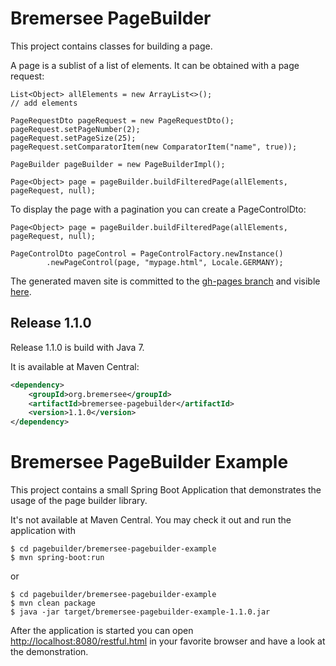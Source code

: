 # Bremersee PageBuilder
This project contains classes for building a page.

A page is a sublist of a list of elements. It can be obtained with a page request:

```
List<Object> allElements = new ArrayList<>();
// add elements

PageRequestDto pageRequest = new PageRequestDto();
pageRequest.setPageNumber(2);
pageRequest.setPageSize(25);
pageRequest.setComparatorItem(new ComparatorItem("name", true));

PageBuilder pageBuilder = new PageBuilderImpl();

Page<Object> page = pageBuilder.buildFilteredPage(allElements, pageRequest, null);
```

To display the page with a pagination you can create a PageControlDto:
```
Page<Object> page = pageBuilder.buildFilteredPage(allElements, pageRequest, null);

PageControlDto pageControl = PageControlFactory.newInstance()
        .newPageControl(page, "mypage.html", Locale.GERMANY);
```

The generated maven site is committed to the [gh-pages branch](https://github.com/bremersee/pagebuilder/tree/gh-pages) and visible [here](http://bremersee.github.io/pagebuilder/).

## Release 1.1.0
Release 1.1.0 is build with Java 7.

It is available at Maven Central:
```xml
<dependency>
    <groupId>org.bremersee</groupId>
    <artifactId>bremersee-pagebuilder</artifactId>
    <version>1.1.0</version>
</dependency>
```

# Bremersee PageBuilder Example
This project contains a small Spring Boot Application that demonstrates the usage of the page builder library.

It's not available at Maven Central. You may check it out and run the application with
```
$ cd pagebuilder/bremersee-pagebuilder-example
$ mvn spring-boot:run
```
or
```
$ cd pagebuilder/bremersee-pagebuilder-example
$ mvn clean package
$ java -jar target/bremersee-pagebuilder-example-1.1.0.jar
```
After the application is started you can open [http://localhost:8080/restful.html](http://localhost:8080/restful.html) in your favorite browser and have a look at the demonstration.
